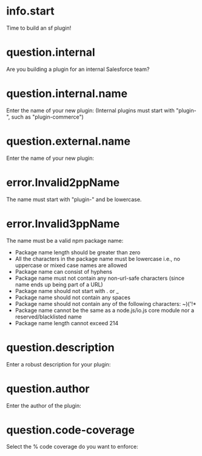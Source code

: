 # info.start

Time to build an sf plugin!

# question.internal

Are you building a plugin for an internal Salesforce team?

# question.internal.name

Enter the name of your new plugin: (Internal plugins must start with "plugin-", such as "plugin-commerce")

# question.external.name

Enter the name of your new plugin:

# error.Invalid2ppName

The name must start with "plugin-" and be lowercase.

# error.Invalid3ppName

The name must be a valid npm package name:

- Package name length should be greater than zero
- All the characters in the package name must be lowercase i.e., no uppercase or mixed case names are allowed
- Package name can consist of hyphens
- Package name must not contain any non-url-safe characters (since name ends up being part of a URL)
- Package name should not start with . or \_
- Package name should not contain any spaces
- Package name should not contain any of the following characters: ~)('!\*
- Package name cannot be the same as a node.js/io.js core module nor a reserved/blacklisted name
- Package name length cannot exceed 214

# question.description

Enter a robust description for your plugin:

# question.author

Enter the author of the plugin:

# question.code-coverage

Select the % code coverage do you want to enforce:
